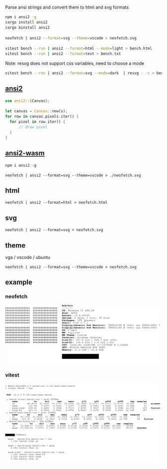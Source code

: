 Parse ansi strings and convert them to html and svg formats

```bash
npm i ansi2 -g
cargo install ansi2
cargo binstall ansi2

neofetch | ansi2 --format=svg --theme=vscode > neofetch.svg

vitest bench --run | ansi2 --format=html --mode=light > bench.html
vitest bench --run | ansi2 --format=text > bench.txt
```

Note: resvg does not support css variables, need to choose a mode
```bash
vitest bench --run | ansi2 --format=svg --mode=dark  | resvg - -c > bench.png
```


## [ansi2](./ansi2)

```rs
use ansi2::{Canvas};

let canvas = Canvas::new(s);
for row in canvas.pixels.iter() {
  for pixel in row.iter() {
      // draw pixel
  }
}
```

## [ansi2-wasm](./ansi2-wasm)
```
npm i ansi2 -g

neofetch | ansi2 --format=svg --theme=vscode > ./neofetch.svg

```


## html
```
neofetch | ansi2 --format=html > neofetch.html

```

## svg

```
neofetch | ansi2 --format=svg > neofetch.svg
```

## theme
vga / vscode / ubuntu
```
neofetch | ansi2 --format=svg --theme=vscode > neofetch.svg
```

## example
### neofetch

<div align="center">
	<a href="https://github.com/ahaoboy/neofetch">
		<img src="assets/win11.svg">
	</a>
</div>

### vitest
<div align="center">
	<a href="https://github.com/ahaoboy/ansi2">
		<img src="assets/vitest.svg">
	</a>
</div>